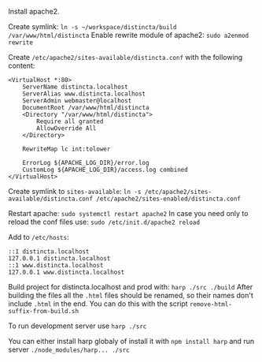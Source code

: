 Install apache2.

Create symlink: `ln -s ~/workspace/distincta/build /var/www/html/distincta`
Enable rewrite module of apache2: `sudo a2enmod rewrite`

Create `/etc/apache2/sites-available/distincta.conf` with the following content:
```
<VirtualHost *:80>
	ServerName distincta.localhost
	ServerAlias www.distincta.localhost
	ServerAdmin webmaster@localhost
	DocumentRoot /var/www/html/distincta
	<Directory "/var/www/html/distincta">
		Require all granted
		AllowOverride All
	</Directory>

	RewriteMap lc int:tolower

	ErrorLog ${APACHE_LOG_DIR}/error.log
	CustomLog ${APACHE_LOG_DIR}/access.log combined
</VirtualHost>
```

Create symlink to `sites-available`: `ln -s /etc/apache2/sites-available/distincta.conf /etc/apache2/sites-enabled/distincta.conf`

Restart apache: `sudo systemctl restart apache2`
In case you need only to reload the conf files use: `sudo /etc/init.d/apache2 reload`

Add to `/etc/hosts`:
```
::1 distincta.localhost
127.0.0.1 distincta.localhost
::1 www.distincta.localhost
127.0.0.1 www.distincta.localhost
```
Build project for distincta.localhost and prod with:
```harp ./src ./build```
After building the files all the `.html` files should be renamed, so their names don't include `.html` in the end.
You can do this with the script `remove-html-suffix-from-build.sh`

To run development server use ```harp ./src```

You can either install harp globaly of install it with `npm install harp` and run server `./node_modules/harp... ./src`

